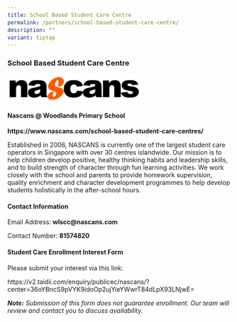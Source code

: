 ```yaml
---
title: School Based Student Care Centre
permalink: /partners/school-based-student-care-centre/
description: ""
variant: tiptap
---
```

<h3><strong>School Based Student Care Centre</strong></h3>
<p></p>
<div class="isomer-image-wrapper">
<img style="width: 60%;" height="auto" width="100%" alt="" src="/images/Nascans_Logo.png">
</div>
<h4><strong>Nascans @ Woodlands Primary School</strong></h4>
<p><strong><a rel="noopener noreferrer nofollow" target="_blank">https://www.nascans.com/school-based-student-care-centres/</a></strong>
</p>
<p></p>
<p>Established in 2006, NASCANS is currently one of the largest student care
operators in Singapore with over 30 centres islandwide. Our mission is
to help children develop positive, healthy thinking habits and leadership
skills, and to build strength of character through fun learning activities.
We work closely with the school and parents to provide homework supervision,
quality enrichment and character development programmes to help develop
students holistically in the after-school hours.</p>
<h4><strong>Contact Information</strong></h4>
<p>Email Address: <strong><a rel="noopener noreferrer nofollow" target="_blank">wlscc@nascans.com</a></strong>
</p>
<p>Contact Number: <strong>81574820 </strong>
<br>
</p>
<p></p>
<h4><strong>Student Care Enrollment Interest Form</strong></h4>
<p>Please submit your interest via this link:</p>
<p><a rel="noopener noreferrer nofollow" target="_blank">https://v2.taidii.com/enquiry/publicec/nascans/?center=36oYBncS9pVYK9idoOp2ujYieYWwrT84dLpX93LNjwE=</a>
</p>
<p><strong><em>Note:</em></strong><em> Submission of this form does not guarantee enrollment. Our team will review and contact you to discuss availability.</em>
</p>
<p></p>
<p></p>